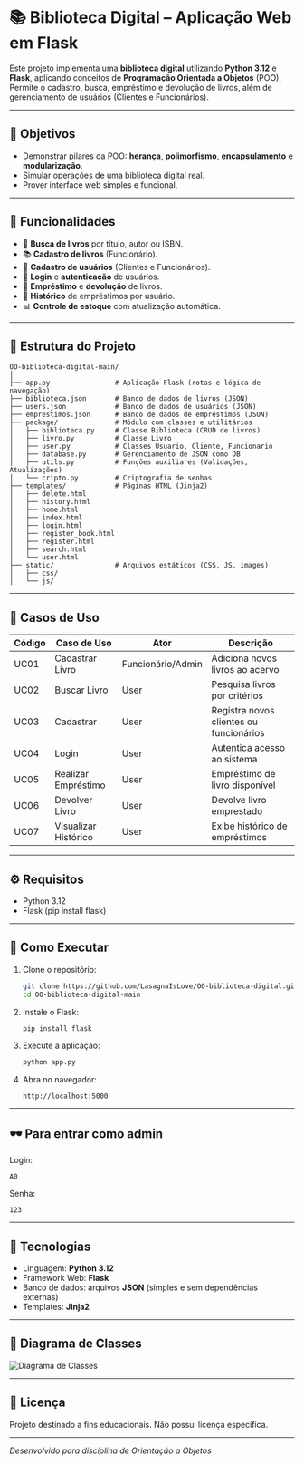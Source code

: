 # 📚 Biblioteca Digital – Aplicação Web em Flask

Este projeto implementa uma **biblioteca digital** utilizando **Python 3.12** e **Flask**, aplicando conceitos de **Programação Orientada a Objetos** (POO). Permite o cadastro, busca, empréstimo e devolução de livros, além de gerenciamento de usuários (Clientes e Funcionários).

---

## 🎯 Objetivos

- Demonstrar pilares da POO: **herança**, **polimorfismo**, **encapsulamento** e **modularização**.
- Simular operações de uma biblioteca digital real.
- Prover interface web simples e funcional.

---

## 🧩 Funcionalidades

- 🔎 **Busca de livros** por título, autor ou ISBN.
- 📚 **Cadastro de livros** (Funcionário).
- 👥 **Cadastro de usuários** (Clientes e Funcionários).
- 🔐 **Login** e **autenticação** de usuários.
- 📖 **Empréstimo** e **devolução** de livros.
- 📜 **Histórico** de empréstimos por usuário.
- 📊 **Controle de estoque** com atualização automática.

---

## 🧱 Estrutura do Projeto

```plain
OO-biblioteca-digital-main/
│
├── app.py                # Aplicação Flask (rotas e lógica de navegação)
├── biblioteca.json       # Banco de dados de livros (JSON)
├── users.json            # Banco de dados de usuários (JSON)
├── emprestimos.json      # Banco de dados de empréstimos (JSON)
├── package/              # Módulo com classes e utilitários
│   ├── biblioteca.py     # Classe Biblioteca (CRUD de livros)
│   ├── livro.py          # Classe Livro
│   ├── user.py           # Classes Usuario, Cliente, Funcionario
│   ├── database.py       # Gerenciamento de JSON como DB
│   ├── utils.py          # Funções auxiliares (Validações, Atualizações)
│   └── cripto.py         # Criptografia de senhas
├── templates/            # Páginas HTML (Jinja2)
│   ├── delete.html       
│   ├── history.html     
│   ├── home.html
│   ├── index.html
│   ├── login.html
│   ├── register_book.html
│   ├── register.html
│   ├── search.html
│   └── user.html
├── static/               # Arquivos estáticos (CSS, JS, images)
│   ├── css/
│   └── js/
```

---

## 📌 Casos de Uso

| Código | Caso de Uso          | Ator                | Descrição                               |
| ------ | -------------------- | ------------------- | --------------------------------------- |
| UC01   | Cadastrar Livro      | Funcionário/Admin   | Adiciona novos livros ao acervo         |
| UC02   | Buscar Livro         | User                | Pesquisa livros por critérios           |
| UC03   | Cadastrar            | User                | Registra novos clientes ou funcionários |
| UC04   | Login                | User                | Autentica acesso ao sistema             |
| UC05   | Realizar Empréstimo  | User                | Empréstimo de livro disponível          |
| UC06   | Devolver Livro       | User                | Devolve livro emprestado                |
| UC07   | Visualizar Histórico | User                | Exibe histórico de empréstimos          |

---

## ⚙️ Requisitos

- Python 3.12
- Flask (pip install flask)

---

## 🚀 Como Executar

1. Clone o repositório:

   ```bash
   git clone https://github.com/LasagnaIsLove/OO-biblioteca-digital.git
   cd OO-biblioteca-digital-main
   ```

2. Instale o Flask:

   ```bash
   pip install flask
   ```

3. Execute a aplicação:

   ```bash
   python app.py
   ```

4. Abra no navegador:

   ```
   http://localhost:5000
   ```

---

## 🕶️ Para entrar como admin
Login:
   ```
   A0
   ```
Senha:
   ```
   123
   ```
---

## 📄 Tecnologias

- Linguagem: **Python 3.12**
- Framework Web: **Flask**
- Banco de dados: arquivos **JSON** (simples e sem dependências externas)
- Templates: **Jinja2**

---

## 🧠 Diagrama de Classes

![Diagrama de Classes](./static/images/Diagrama_de_classes.svg)

---

## 📝 Licença

Projeto destinado a fins educacionais. Não possui licença específica.

---

*Desenvolvido para disciplina de Orientação a Objetos*
